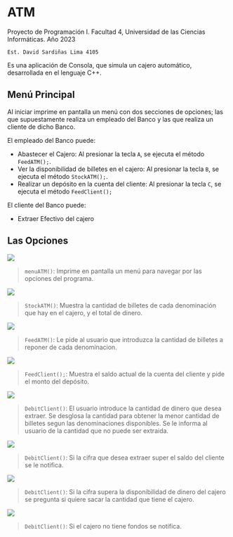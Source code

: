 # ATM

Proyecto de Programación I. Facultad 4, Universidad de las Ciencias Informáticas. Año 2023

`Est. David Sardiñas Lima 4105`

Es una aplicación de Consola, que simula un cajero automático, desarrollada en el lenguaje C++.

## Menú Principal
Al iniciar imprime en pantalla un menú con dos secciones de opciones; las que supuestamente realiza un empleado del Banco y las que realiza un cliente de dicho Banco.
 
 El empleado del Banco puede:
 - Abastecer el Cajero: Al presionar la tecla `A`, se ejecuta el método `FeedATM();`.
 - Ver la disponibilidad de billetes en el cajero: Al presionar la tecla `B`, se ejecuta el método `StockATM();`.
 - Realizar un depósito en la cuenta del cliente: Al presionar la tecla `C`, se ejecuta el método `FeedClient();`
 
 El cliente del Banco puede:
 - Extraer Efectivo del cajero

## Las Opciones

![](Readme/img1.jpg)
>`menuATM()`: Imprime en pantalla un menú para navegar por las opciones del programa.

![](Readme/img2.1.jpg)
>`StockATM()`: Muestra la cantidad de billetes de cada denominación que hay en el cajero, y el total de dinero.

![](Readme/img2.2.jpg)
>`FeedATM()`: Le pide al usuario que introduzca la cantidad de billetes a reponer de cada denominacion.

![](Readme/img3.jpg)
>`FeedClient();`: Muestra el saldo actual de la cuenta del cliente y pide el monto del depósito.

![](Readme/img4.jpg)
>`DebitClient()`: El usuario introduce la cantidad de dinero que desea extraer. Se desglosa la cantidad para obtener la menor cantidad de billetes segun las denominaciones disponibles. Se le informa al usuario de la cantidad que no puede ser extraida.

![](Readme/img5.jpg)
>`DebitClient()`: Si la cifra que desea extraer super el saldo del cliente se le notifica.

![](Readme/img6.jpg)
>`DebitClient()`: Si la cifra supera la disponibilidad de dinero del cajero se pregunta si quiere sacar la cantidad que tiene el cajero.

![](Readme/img7.jpg)
>`DebitClient()`: Si el cajero no tiene fondos se notifica.
